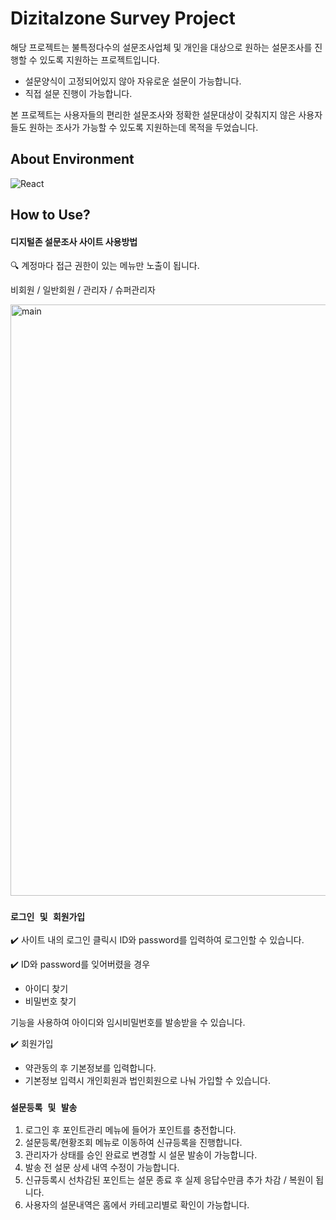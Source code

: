 # Dizitalzone Survey Project

해당 프로젝트는 불특정다수의 설문조사업체 및 개인을 대상으로 원하는 설문조사를 진행할 수 있도록 지원하는 프로젝트입니다.
- 설문양식이 고정되어있지 않아 자유로운 설문이 가능합니다.
- 직접 설문 진행이 가능합니다. 

본 프로젝트는 사용자들의 편리한 설문조사와 정확한 설문대상이 갖춰지지 않은 사용자들도 원하는 조사가 가능할 수 있도록 지원하는데 목적을 두었습니다.

## About Environment

 ![React](https://img.shields.io/badge/React-61DAFB?style=flat-square&logo=React&logoColor=black)

## How to Use?

#### 디지털존 설문조사 사이트 사용방법
 
🔍 계정마다 접근 권한이 있는 메뉴만 노출이 됩니다.

비회원 / 일반회원 / 관리자 / 슈퍼관리자
 
 <img width="946" alt="main" src="https://user-images.githubusercontent.com/100101577/159213997-e5cda142-9931-45f1-88bf-3049a9968c30.png">

### `로그인 및 회원가입`

✔️ 사이트 내의 로그인 클릭시 ID와 password를 입력하여 로그인할 수 있습니다.

✔️ ID와 password를 잊어버렸을 경우
- 아이디 찾기
- 비밀번호 찾기

기능을 사용하여 아이디와 임시비밀번호를 발송받을 수 있습니다.

✔️ 회원가입
- 약관동의 후 기본정보를 입력합니다.
- 기본정보 입력시 개인회원과 법인회원으로 나눠 가입할 수 있습니다.

### `설문등록 및 발송`

1. 로그인 후 포인트관리 메뉴에 들어가 포인트를 충전합니다.
2. 설문등록/현황조회 메뉴로 이동하여 신규등록을 진행합니다.
3. 관리자가 상태를 승인 완료로 변경할 시 설문 발송이 가능합니다.
4. 발송 전 설문 상세 내역 수정이 가능합니다.
5. 신규등록시 선차감된 포인트는 설문 종료 후 실제 응답수만큼 추가 차감 / 복원이 됩니다.
6. 사용자의 설문내역은 홈에서 카테고리별로 확인이 가능합니다.




